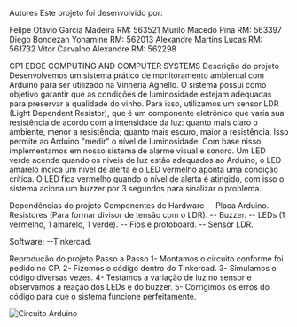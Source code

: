 Autores
Este projeto foi desenvolvido por:

Felipe Otávio Garcia Madeira RM: 563521
Murilo Macedo Pina RM: 563397
Diego Bondezan Yonamine RM: 562013
Alexandre Martins Lucas RM: 561732
Vitor Carvalho Alexandre RM: 562298

CP1 EDGE COMPUTING AND COMPUTER SYSTEMS
Descrição do projeto
Desenvolvemos um sistema prático de monitoramento ambiental com Arduino para ser utilizado na Vinheria Agnello. O sistema possui como objetivo garantir que as condições de luminosidade estejam adequadas para preservar a qualidade do vinho. Para isso, utilizamos um sensor LDR (Light Dependent Resistor), que é um componente eletrônico que varia sua resistência de acordo com a intensidade da luz: quanto mais claro o ambiente, menor a resistência; quanto mais escuro, maior a resistência. Isso permite ao Arduino "medir" o nível de luminosidade.
    Com base nisso, implementamos em nosso sistema de alarme visual e sonoro. Um LED verde acende quando os níveis de luz estão adequados ao Arduino, o LED amarelo indica um nível de alerta e o LED vermelho aponta uma condição crítica. O LED fica vermelho quando o nível de alerta é atingido, com isso o sistema aciona um buzzer por 3 segundos para sinalizar o problema.

Dependências do projeto
Componentes de Hardware
-- Placa Arduino.
-- Resistores (Para formar divisor de tensão com o LDR).
-- Buzzer.
-- LEDs (1 vermelho, 1 amarelo, 1 verde).
-- Fios e protoboard.
-- Sensor LDR.

Software:
--Tinkercad.

Reprodução do projeto
Passo a Passo
1- Montamos o circuito conforme foi pedido no CP.
2- Fizemos o código dentro do Tinkercad.
3- Simulamos o código diversas vezes.
4- Testamos a variação de luz no sensor e observamos a reação dos LEDs e do buzzer.
5- Corrigimos os erros do código para que o sistema funcione perfeitamente.

![Circuito Arduino](circuitoArduinoCP1EdgeComputing)